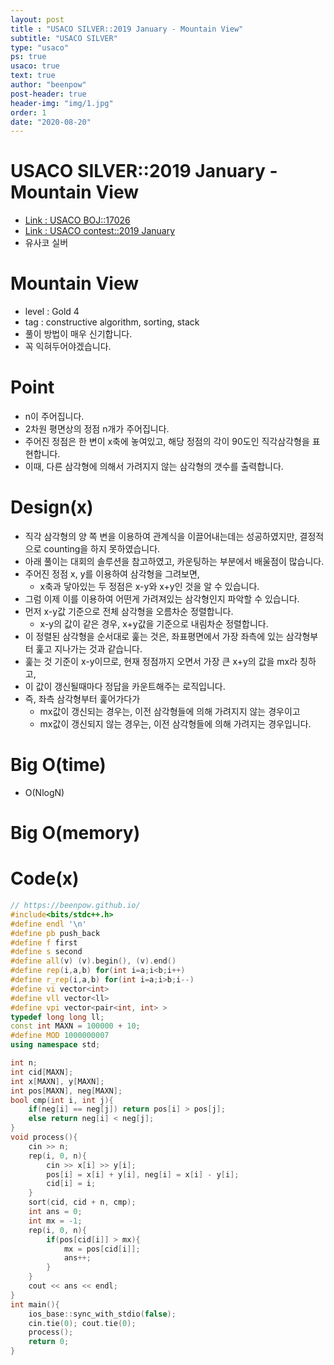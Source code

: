```yaml
---
layout: post
title : "USACO SILVER::2019 January - Mountain View"
subtitle: "USACO SILVER"
type: "usaco"
ps: true
usaco: true
text: true
author: "beenpow"
post-header: true
header-img: "img/1.jpg"
order: 1
date: "2020-08-20"
---
```


# USACO SILVER::2019 January - Mountain View
- [Link : USACO BOJ::17026](https://www.acmicpc.net/problem/17026)
- [Link : USACO contest::2019 January](http://www.usaco.org/index.php?page=jan19results)
- 유사코 실버

# Mountain View

- level : Gold 4
- tag : constructive algorithm, sorting, stack
- 풀이 방법이 매우 신기합니다.
- 꼭 익혀두어야겠습니다.

# Point
- n이 주어집니다.
- 2차원 평면상의 정점 n개가 주어집니다.
- 주어진 정점은 한 변이 x축에 놓여있고, 해당 정점의 각이 90도인 직각삼각형을 표현합니다.
- 이때, 다른 삼각형에 의해서 가려지지 않는 삼각형의 갯수를 출력합니다.

# Design(x)
- 직각 삼각형의 양 쪽 변을 이용하여 관계식을 이끌어내는데는 성공하였지만, 결정적으로 counting을 하지 못하였습니다.
- 아래 풀이는 대회의 솔루션을 참고하였고, 카운팅하는 부분에서 배울점이 많습니다.
- 주어진 정점 x, y를 이용하여 삼각형을 그려보면,
  - x축과 닿아있는 두 정점은 x-y와 x+y인 것을 알 수 있습니다.
- 그럼 이제 이를 이용하여 어떤게 가려져있는 삼각형인지 파악할 수 있습니다.
- 먼저 x-y값 기준으로 전체 삼각형을 오름차순 정렬합니다.
  - x-y의 값이 같은 경우, x+y값을 기준으로 내림차순 정렬합니다.
- 이 정렬된 삼각형을 순서대로 훑는 것은, 좌표평면에서 가장 좌측에 있는 삼각형부터 훑고 지나가는 것과 같습니다.
- 훑는 것 기준이 x-y이므로, 현재 정점까지 오면서 가장 큰 x+y의 값을 mx라 칭하고, 
- 이 값이 갱신될때마다 정답을 카운트해주는 로직입니다.
- 즉, 좌측 삼각형부터 훑어가다가
  - mx값이 갱신되는 경우는, 이전 삼각형들에 의해 가려지지 않는 경우이고
  - mx값이 갱신되지 않는 경우는, 이전 삼각형들에 의해 가려지는 경우입니다.

# Big O(time)
- O(NlogN)

# Big O(memory)

# Code(x)

```cpp
// https://beenpow.github.io/
#include<bits/stdc++.h>
#define endl '\n'
#define pb push_back
#define f first
#define s second
#define all(v) (v).begin(), (v).end()
#define rep(i,a,b) for(int i=a;i<b;i++)
#define r_rep(i,a,b) for(int i=a;i>b;i--)
#define vi vector<int>
#define vll vector<ll>
#define vpi vector<pair<int, int> >
typedef long long ll;
const int MAXN = 100000 + 10;
#define MOD 1000000007
using namespace std;

int n;
int cid[MAXN];
int x[MAXN], y[MAXN];
int pos[MAXN], neg[MAXN];
bool cmp(int i, int j){
    if(neg[i] == neg[j]) return pos[i] > pos[j];
    else return neg[i] < neg[j];
}
void process(){
    cin >> n;
    rep(i, 0, n){
        cin >> x[i] >> y[i];
        pos[i] = x[i] + y[i], neg[i] = x[i] - y[i];
        cid[i] = i;
    }
    sort(cid, cid + n, cmp);
    int ans = 0;
    int mx = -1;
    rep(i, 0, n){
        if(pos[cid[i]] > mx){
            mx = pos[cid[i]];
            ans++;
        }
    }
    cout << ans << endl;
}
int main(){
    ios_base::sync_with_stdio(false);
    cin.tie(0); cout.tie(0);
    process();
    return 0;
}
```
